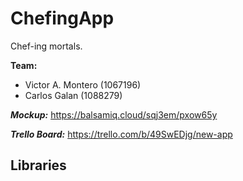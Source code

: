 # ChefingApp
Chef-ing mortals.

**Team:**
* Victor A. Montero (1067196)
* Carlos Galan (1088279)

**_Mockup:_** https://balsamiq.cloud/sqj3em/pxow65y

**_Trello Board:_** https://trello.com/b/49SwEDjg/new-app

## Libraries
